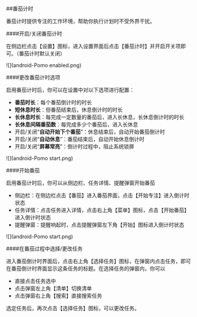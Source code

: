 ##番茄计时

番茄计时提供专注的工作环境，帮助你执行计划时不受外界干扰。

####开启/关闭番茄计时

在侧边栏点击【设置】图标，进入设置界面后点击【番茄计时】并开启开关项即可。（番茄计时默认关闭）

![](android-Pomo enabled.png)

####更改番茄计时选项

启用番茄计时后，你可以在设置中对以下选项进行配置：

* **番茄时长**：每个番茄倒计时的时长
* **短休息时长**：但番茄结束后，休息倒计时的时长
* **长休息时长**：每完成一定数量的番茄后，进入长休息，长休息倒计时的时长
* **长休息间隔番茄数**：每完成多少个番茄后，进入长休息
* 开启/关闭“**自动开始下个番茄**”：休息结束后，自动开始番茄倒计时
* 开启/关闭“**自动休息**”：番茄结束后，自动开始休息倒计时
* 开启/关闭“**屏幕常亮**”：倒计时过程中，阻止系统锁屏

![](android-Pomo start.png)

####开始番茄

启用番茄计时后，你可以从侧边栏、任务详情、提醒弹窗开始番茄

* 侧边栏：在侧边栏点击【番茄】进入番茄界面，点击【开始专注】进入倒计时状态
* 任务详情：点击任务进入详情，点击右上角【菜单】图标，点击【开始番茄】进入倒计时状态
* 提醒弹窗：提醒响起时，点击提醒弹窗左下角【开始】图标进入倒计时状态

![](android-Pomo start.png)


####在番茄过程中选择/更改任务

进入番茄倒计时界面后，点击右上角【选择任务】图标，在弹窗内点击任务，即可在番茄倒计时界面显示这条任务的标题。在选择任务的弹窗内，你可以

* 直接点击任务选中
* 点击弹窗左上角【清单】切换清单
* 点击弹窗右上角【搜索】直接搜索任务

选定任务后，再次点击【选择任务】图标，可以更改任务。

